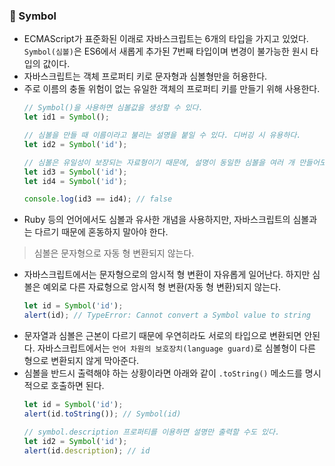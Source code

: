 ### 📌 Symbol
* ECMAScript가 표준화된 이래로 자바스크립트는 6개의 타입을 가지고 있었다. `Symbol(심볼)`은 ES6에서 새롭게 추가된 7번째 타입이며 변경이 불가능한 원시 타입의 값이다.
* 자바스크립트는 객체 프로퍼티 키로 문자형과 심볼형만을 허용한다.
* 주로 이름의 충돌 위험이 없는 유일한 객체의 프로퍼티 키를 만들기 위해 사용한다.
  ```javascript
  // Symbol()을 사용하면 심볼값을 생성할 수 있다.
  let id1 = Symbol();

  // 심볼을 만들 때 이름이라고 불리는 설명을 붙일 수 있다. 디버깅 시 유용하다.
  let id2 = Symbol('id');

  // 심볼은 유일성이 보장되는 자료형이기 때문에, 설명이 동일한 심볼을 여러 개 만들어도 각 심볼값은 다르다. 심볼에 붙이는 설명(심볼 이름)은 어떤 것에도 영향을 주지 않는 이름표 역할만을 한다.
  let id3 = Symbol('id');
  let id4 = Symbol('id');

  console.log(id3 == id4); // false
  ```
* Ruby 등의 언어에서도 심볼과 유사한 개념을 사용하지만, 자바스크립트의 심볼과는 다르기 때문에 혼동하지 말아야 한다.

> 심볼은 문자형으로 자동 형 변환되지 않는다.
* 자바스크립트에서는 문자형으로의 암시적 형 변환이 자유롭게 일어난다. 하지만 심볼은 예외로 다른 자료형으로 암시적 형 변환(자동 형 변환)되지 않는다.
  ```javascript
  let id = Symbol('id');
  alert(id); // TypeError: Cannot convert a Symbol value to string
  ```
* 문자열과 심볼은 근본이 다르기 때문에 우연히라도 서로의 타입으로 변환되면 안된다. 자바스크립트에서는 `언어 차원의 보호장치(language guard)`로 심볼형이 다른 형으로 변환되지 않게 막아준다.
* 심볼을 반드시 출력해야 하는 상황이라면 아래와 같이 `.toString()` 메소드를 명시적으로 호출하면 된다.
  ```javascript
  let id = Symbol('id');
  alert(id.toString()); // Symbol(id)

  // symbol.description 프로퍼티를 이용하면 설명만 출력할 수도 있다.
  let id2 = Symbol('id');
  alert(id.description); // id
  ```